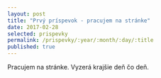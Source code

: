 ```yaml
---
layout: post
title: "Prvý príspevok - pracujem na stránke"
date: 2017-02-28
selected: prispevky
permalink: /prispevky/:year/:month/:day/:title
published: true
---
```


Pracujem na stránke. Vyzerá krajšie deň čo deň.
